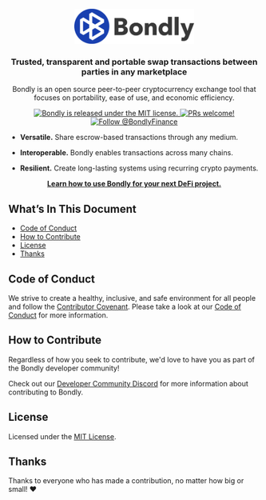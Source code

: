<p align="center">
  <a href="https://bondly.finance">
    <img alt="Bondly" src="bondly.png" width="240" />
  </a>
</p>
<h3 align="center">
  Trusted, transparent and portable swap transactions between parties in any marketplace
</h3>
<p align="center">
  Bondly is an open source peer-to-peer cryptocurrency exchange tool that focuses
  on portability, ease of use, and economic efficiency.
</p>
<p align="center">
  <a href="https://github.com/bondly/bondly-finance/blob/develop/LICENSE">
    <img src="https://img.shields.io/badge/license-MIT-blue.svg" alt="Bondly is
    released under the MIT license." />
  </a>
  <a href="https://bondly.finance">
    <img src="https://img.shields.io/badge/PRs-welcome-brightgreen.svg"
    alt="PRs welcome!" />
  </a>
  <a href="https://twitter.com/intent/follow?screen_name="BondlyFinance">
    <img
    src="https://img.shields.io/twitter/follow/decent_labs.svg?label=Follow%20BondlyFinance"
    alt="Follow @BondlyFinance" />
  </a>
</p>

- **Versatile.** Share escrow-based transactions through any medium.

- **Interoperable.** Bondly enables transactions across many chains.

- **Resilient.** Create long-lasting systems using recurring crypto payments.

<p align="center">
  <a href="https://bondly.finance">
    <b>Learn how to use Bondly for your next DeFi project.</b>
  </a>
</p>

## What’s In This Document

- [Code of Conduct](#code-of-conduct)
- [How to Contribute](#how-to-contribute)
- [License](#license)
- [Thanks](#thanks)

## Code of Conduct

We strive to create a healthy, inclusive, and safe environment for all people
and follow the [Contributor Covenant](https://contributor-covenant.org). Please
take a look at our [Code of Conduct](./CODE_OF_CONDUCT.md) for more
information.

## How to Contribute

Regardless of how you seek to contribute, we'd love to have you as part of the
Bondly developer community!

Check out our [Developer Community Discord](https://discord.com/invite/94BCJg)
for more information about contributing to Bondly.

## License

Licensed under the [MIT License](./LICENSE).

## Thanks

Thanks to everyone who has made a contribution, no matter how big or small!
:heart:
